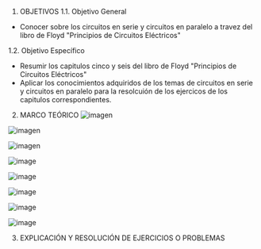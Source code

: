 1. OBJETIVOS
1.1. Objetivo General
* Conocer sobre los circuitos en serie y circuitos en paralelo a travez del libro de Floyd "Principios de Circuitos Eléctricos"

1.2. Objetivo Específico

* Resumir los capitulos cinco y seis del libro de Floyd "Principios de Circuitos Eléctricos"
* Aplicar los conocimientos adquiridos de los temas de circuitos en serie y circuitos en paralelo para la resolcuión de los ejercicos de los capitulos correspondientes.

2. MARCO TEÓRICO
![imagen](https://user-images.githubusercontent.com/93879569/143963080-37b9c1ed-f54d-41f5-b1e5-7b6c98965d63.png)

![imagen](https://user-images.githubusercontent.com/93879569/143963170-593eee42-ec7e-43dd-b87b-4ba5a70c786b.png)

![imagen](https://user-images.githubusercontent.com/93879569/143963201-0fe3e50f-ec06-42ea-9df8-6d0346e126e8.png)


![image](https://user-images.githubusercontent.com/93733175/144017158-aaf14abf-5d89-4d33-9bdd-d3df468eeeb5.png)

![image](https://user-images.githubusercontent.com/93733175/144017268-620a38ef-4975-41dd-b28b-f8e4669655a6.png)

![image](https://user-images.githubusercontent.com/93733175/144017368-33345ace-6a17-41d3-85c6-f8a2bf11826f.png)

![image](https://user-images.githubusercontent.com/93733175/144017513-2215752d-92ba-4796-88cb-751e6b792148.png)

![image](https://user-images.githubusercontent.com/93733175/144019686-6699eed2-655d-4d44-a536-ab5ce02e206f.png)


3. EXPLICACIÓN Y RESOLUCIÓN DE EJERCICIOS O PROBLEMAS
